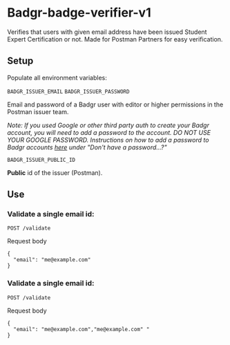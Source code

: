 # Badgr-badge-verifier-v1

Verifies that users with given email address have been issued Student Expert Certification or not. Made for Postman Partners for easy verification.

## Setup

Populate all environment variables:

`BADGR_ISSUER_EMAIL`
`BADGR_ISSUER_PASSWORD`

Email and password of a Badgr user with editor or higher permissions in the Postman issuer team.

*Note: If you used Google or other third party auth to create your Badgr account, you will need to add a password to the account. DO NOT USE YOUR GOOGLE PASSWORD. Instructions on how to add a password to Badgr accounts [here](https://badgr.org/app-developers/api-guide/) under "Don't have a password...?"*

`BADGR_ISSUER_PUBLIC_ID`

**Public** id of the issuer (Postman).

## Use

### Validate a single email id:

`POST /validate`

Request body 
```
{ 
  "email": "me@example.com"
}
```

### Validate a single email id: 

`POST /validate` 

Request body 
```
{ 
  "email": "me@example.com","me@example.com" "
}
```

